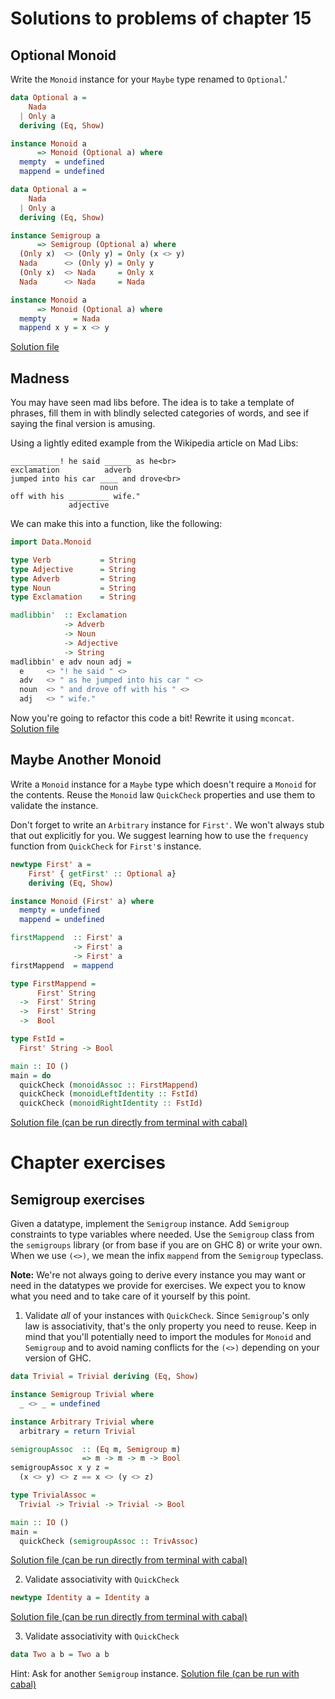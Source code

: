 # Solutions to problems of chapter 15

## Optional Monoid

Write the `Monoid` instance for your `Maybe` type renamed to `Optional`.'

```hs
data Optional a =
    Nada
  | Only a
  deriving (Eq, Show)

instance Monoid a
      => Monoid (Optional a) where
  mempty  = undefined
  mappend = undefined
```

```hs
data Optional a =
    Nada
  | Only a
  deriving (Eq, Show)

instance Semigroup a
      => Semigroup (Optional a) where
  (Only x)  <> (Only y) = Only (x <> y)
  Nada      <> (Only y) = Only y
  (Only x)  <> Nada     = Only x
  Nada      <> Nada     = Nada

instance Monoid a
      => Monoid (Optional a) where
  mempty      = Nada
  mappend x y = x <> y
```
[Solution file](exercise.files/optional-monoid.hs)


## Madness

You may have seen mad libs before. The idea is to take a template of phrases, fill them in with blindly selected categories of words, and see if saying the final version is amusing.

Using a lightly edited example from the Wikipedia article on Mad Libs:
```
___________! he said ______ as he<br>
exclamation          adverb
jumped into his car ____ and drove<br>
                    noun
off with his _________ wife."
             adjective
````

We can make this into a function, like the following:

```hs
import Data.Monoid

type Verb           = String
type Adjective      = String
type Adverb         = String
type Noun           = String
type Exclamation    = String

madlibbin'  :: Exclamation
            -> Adverb
            -> Noun
            -> Adjective
            -> String
madlibbin' e adv noun adj =
  e     <> "! he said " <>
  adv   <> " as he jumped into his car " <>
  noun  <> " and drove off with his " <>
  adj   <> " wife."
```

Now you're going to refactor this code a bit! Rewrite it using `mconcat`.
[Solution file](exercise.files/madness.hs)


## Maybe Another Monoid

Write a `Monoid` instance for a `Maybe` type which doesn't require a `Monoid` for the contents. Reuse the `Monoid` law `QuickCheck` properties and use them to validate the instance.

Don't forget to write an `Arbitrary` instance for `First'`. We won't always stub that out explicitly for you. We suggest learning how to use the `frequency` function from `QuickCheck` for `First'`s instance.

```hs
newtype First' a =
    First' { getFirst' :: Optional a}
    deriving (Eq, Show)

instance Monoid (First' a) where
  mempty = undefined
  mappend = undefined

firstMappend  :: First' a
              -> First' a
              -> First' a
firstMappend  = mappend

type FirstMappend =
      First' String
  ->  First' String
  ->  First' String
  ->  Bool

type FstId =
  First' String -> Bool

main :: IO ()
main = do
  quickCheck (monoidAssoc :: FirstMappend)
  quickCheck (monoidLeftIdentity :: FstId)
  quickCheck (monoidRightIdentity :: FstId)
```
[Solution file (can be run directly from terminal with cabal)](exercise.files/maybe-another-monoid.hs)

# Chapter exercises

## Semigroup exercises

Given a datatype, implement the `Semigroup` instance. Add `Semigroup` constraints to type variables where needed. Use the `Semigroup` class from the `semigroups` library (or from base if you are on GHC 8) or write your own. When we use `(<>)`, we mean the infix `mappend` from the `Semigroup` typeclass.

**Note:** We're not always going to derive every instance you may want or need in the datatypes we provide for exercises. We expect you to know what you need and to take care of it yourself by this point.

1. Validate _all_ of your instances with `QuickCheck`. Since `Semigroup`'s only law is associativity, that's the only property you need to reuse. Keep in mind that you'll potentially need to import the modules for `Monoid` and `Semigroup` and to avoid naming conflicts for the `(<>)` depending on your version of GHC.

```hs
data Trivial = Trivial deriving (Eq, Show)

instance Semigroup Trivial where
  _ <> _ = undefined

instance Arbitrary Trivial where
  arbitrary = return Trivial

semigroupAssoc  :: (Eq m, Semigroup m)
                => m -> m -> m -> Bool
semigroupAssoc x y z =
  (x <> y) <> z == x <> (y <> z)

type TrivialAssoc =
  Trivial -> Trivial -> Trivial -> Bool

main :: IO ()
main =
  quickCheck (semigroupAssoc :: TrivAssoc)
```
[Solution file (can be run directly from terminal with cabal)](exercise.files/trivial.hs)

2. Validate associativity with `QuickCheck`

```hs
newtype Identity a = Identity a
```
[Solution file (can be run directly from terminal with cabal)](exercise.files/identity.hs)

3. Validate associativity with `QuickCheck`

```hs
data Two a b = Two a b
```
Hint: Ask for another `Semigroup` instance.
[Solution file (can be run with cabal)](exercise.files/two.hs)


